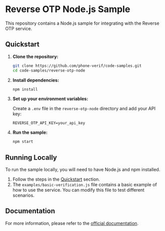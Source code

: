 # Reverse OTP Node.js Sample

This repository contains a Node.js sample for integrating with the Reverse OTP service.

## Quickstart

1.  **Clone the repository:**

    ```bash
    git clone https://github.com/phone-verif/code-samples.git
    cd code-samples/reverse-otp-node
    ```

2.  **Install dependencies:**

    ```bash
    npm install
    ```

3.  **Set up your environment variables:**

    Create a `.env` file in the `reverse-otp-node` directory and add your API key:

    ```
    REVERSE_OTP_API_KEY=your_api_key
    ```

4.  **Run the sample:**

    ```bash
    npm start
    ```

## Running Locally

To run the sample locally, you will need to have Node.js and npm installed.

1.  Follow the steps in the [Quickstart](#quickstart) section.
2.  The `examples/basic-verification.js` file contains a basic example of how to use the service. You can modify this file to test different scenarios.

## Documentation

For more information, please refer to the [official documentation](https://phone-verif.com/docs).
